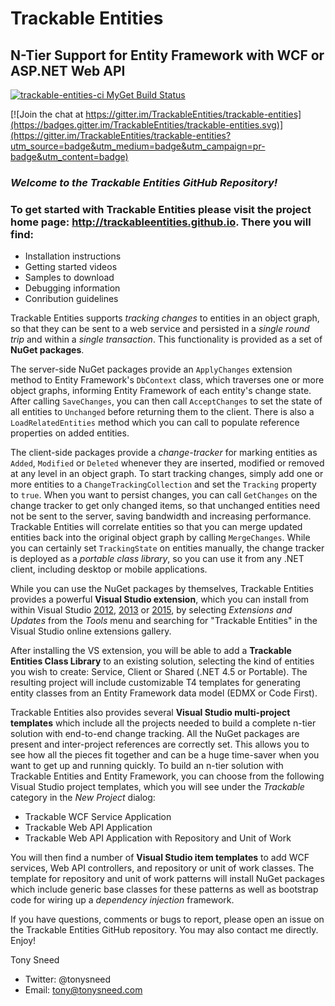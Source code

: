 # **Trackable Entities**
## N-Tier Support for Entity Framework with WCF or ASP.NET Web API

[![trackable-entities-ci MyGet Build Status](https://www.myget.org/BuildSource/Badge/trackable-entities-ci?identifier=3e829f78-43c0-48e7-804b-a1381797fbc3)](https://www.myget.org/)

[![Join the chat at https://gitter.im/TrackableEntities/trackable-entities](https://badges.gitter.im/TrackableEntities/trackable-entities.svg)](https://gitter.im/TrackableEntities/trackable-entities?utm_source=badge&utm_medium=badge&utm_campaign=pr-badge&utm_content=badge)

### *Welcome to the Trackable Entities GitHub Repository!*

### To get started with Trackable Entities please visit the project home page: http://trackableentities.github.io. There you will find:
- Installation instructions
- Getting started videos
- Samples to download
- Debugging information
- Conribution guidelines

Trackable Entities supports *tracking changes* to entities in an object graph, so that they can be sent to a web service and persisted in a *single round trip* and within a *single transaction*.  This functionality is provided as a set of **NuGet packages**.

The server-side NuGet packages provide an `ApplyChanges` extension method to Entity Framework's `DbContext` class, which traverses one or more object graphs, informing Entity Framework of each entity's change state.  After calling `SaveChanges`, you can then call `AcceptChanges` to set the state of all entities to `Unchanged` before returning them to the client.  There is also a `LoadRelatedEntities` method which you can call to populate reference properties on added entities.

The client-side packages provide a *change-tracker* for marking entities as `Added`, `Modified` or `Deleted` whenever they are inserted, modified or removed at any level in an object graph.  To start tracking changes, simply add one or more entities to a `ChangeTrackingCollection` and set the `Tracking` property to `true`.  When you want to persist changes, you can call `GetChanges` on the change tracker to get only changed items, so that unchanged entities need not be sent to the server, saving bandwidth and increasing performance.  Trackable Entities will correlate entities so that you can merge updated entities back into the original object graph by calling `MergeChanges`.  While you can certainly set `TrackingState` on entities manually, the change tracker is deployed as a *portable class library*, so you can use it from any .NET client, including desktop or mobile applications.

While you can use the NuGet packages by themselves, Trackable Entities provides a powerful **Visual Studio extension**, which you can install from within Visual Studio [2012](https://visualstudiogallery.msdn.microsoft.com/e6754f27-894d-45c4-833c-57aaa3288a31), [2013](http://visualstudiogallery.msdn.microsoft.com/74e6d323-c827-48be-90da-703a9fa8f530) or [2015](https://visualstudiogallery.msdn.microsoft.com/1815bc2c-e2ee-4df7-866f-fb8c45987515), by selecting *Extensions and Updates* from the *Tools* menu and searching for "Trackable Entities" in the Visual Studio online extensions gallery.

After installing the VS extension, you will be able to add a **Trackable Entities Class Library** to an existing solution, selecting the kind of entities you wish to create: Service, Client or Shared (.NET 4.5 or Portable). The resulting project will include customizable T4 templates for generating entity classes from an Entity Framework data model (EDMX or Code First).

Trackable Entities also provides several **Visual Studio multi-project templates** which include all the projects needed to build a complete n-tier solution with end-to-end change tracking.  All the NuGet packages are present and inter-project references are correctly set.  This allows you to see how all the pieces fit together and can be a huge time-saver when you want to get up and running quickly. To build an n-tier solution with Trackable Entities and Entity Framework, you can choose from the following Visual Studio project templates, which you will see under the *Trackable* category in the *New Project* dialog:

- Trackable WCF Service Application
- Trackable Web API Application
- Trackable Web API Application with Repository and Unit of Work

You will then find a number of **Visual Studio item templates** to add WCF services, Web API controllers, and repository or unit of work classes.  The template for repository and unit of work patterns will install NuGet packages which include generic base classes for these patterns as well as bootstrap code for wiring up a *dependency injection* framework.

If you have questions, comments or bugs to report, please open an issue on the Trackable Entities GitHub repository.  You may also contact me directly.  Enjoy!

Tony Sneed
- Twitter: @tonysneed
- Email: tony@tonysneed.com
